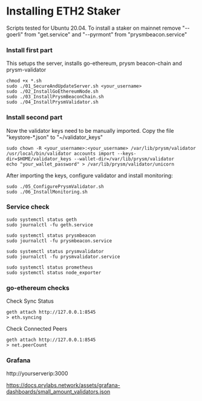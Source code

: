 # Installing ETH2 Staker

Scripts tested for Ubuntu 20.04.
To install a staker on mainnet remove "--goerli" from "get.service" and "--pyrmont" from "prysmbeacon.service"

### Install first part
This setups the server, installs go-ethereum, prysm beacon-chain and prysm-validator

```
chmod +x *.sh
sudo ./01_SecureAndUpdateServer.sh <your_username>
sudo ./02_InstallGoEthereumNode.sh
sudo ./03_InstallPrysmBeaconChain.sh
sudo ./04_InstallPrysmValidator.sh
```

### Install second part

Now the validator keys need to be manually imported.
Copy the file "keystore-*.json" to "~/validator_keys"

```
sudo chown -R <your_username>:<your_username> /var/lib/prysm/validator
/usr/local/bin/validator accounts import --keys-dir=$HOME/validator_keys --wallet-dir=/var/lib/prysm/validator
echo "your_wallet_password" > /var/lib/prysm/validator/unicorn
```

After importing the keys, configure validator and install monitoring:

```
sudo ./05_ConfigurePrysmValidator.sh
sudo ./06_InstallMonitoring.sh
```

### Service check

```
sudo systemctl status geth
sudo journalctl -fu geth.service

sudo systemctl status prysmbeacon
sudo journalctl -fu prysmbeacon.service

sudo systemctl status prysmvalidator
sudo journalctl -fu prysmvalidator.service

sudo systemctl status prometheus
sudo systemctl status node_exporter
```

### go-ethereum checks
Check Sync Status
```
geth attach http://127.0.0.1:8545
> eth.syncing
```

Check Connected Peers
```
geth attach http://127.0.0.1:8545
> net.peerCount
```

### Grafana
http://yourserverip:3000

https://docs.prylabs.network/assets/grafana-dashboards/small_amount_validators.json
